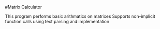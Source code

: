 #Matrix Calculator

This program performs basic arithmatics on matrices
Supports non-implicit function calls using text parsing and implementation
